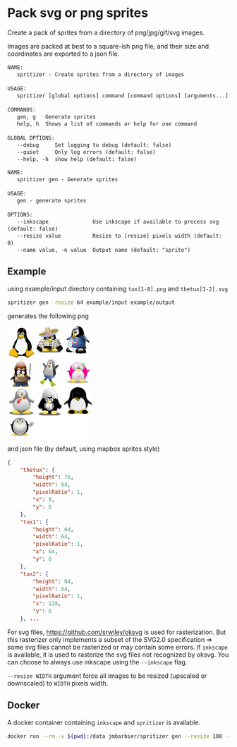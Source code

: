 # Pack svg or png sprites

Create a pack of sprites from a directory of png/jpg/gif/svg images.

Images are packed at best to a square-ish png file, and their size and coordinates are exported to a json file.



```
NAME:
   spritizer - Create sprites from a directory of images

USAGE:
   spritizer [global options] command [command options] [arguments...]

COMMANDS:
   gen, g   Generate sprites
   help, h  Shows a list of commands or help for one command

GLOBAL OPTIONS:
   --debug     Set logging to debug (default: false)
   --quiet     Only log errors (default: false)
   --help, -h  show help (default: false)
```


```
NAME:
   spritizer gen - Generate sprites

USAGE:
   gen - generate sprites

OPTIONS:
   --inkscape              Use inkscape if available to process svg (default: false)
   --resize value          Resize to [resize] pixels width (default: 0)
   --name value, -n value  Output name (default: "sprite")
```

## Example

using example/input directory containing `tux[1-8].png` and `thetux[1-2].svg`

```bash
spritizer gen -resize 64 example/input example/output
```

generates the following png
 
 ![Generated sprites](./example/output/sprite.png)

and json file (by default, using mapbox sprites style)

```json
{
	"thetux": {
		"height": 75,
		"width": 64,
		"pixelRatio": 1,
		"x": 0,
		"y": 0
	},
	"tux1": {
		"height": 64,
		"width": 64,
		"pixelRatio": 1,
		"x": 64,
		"y": 0
	},
	"tux2": {
		"height": 64,
		"width": 64,
		"pixelRatio": 1,
		"x": 128,
		"y": 0
	}, ...
```

For svg files, https://github.com/srwiley/oksvg is used for rasterization.
But this rasterizer only implements a subset of the SVG2.0 specification => some svg files
cannot be rasterized or may contain some errors. If `inkscape` is available, it is used to 
rasterize the svg files not recognized by oksvg. You can choose to always use inkscape using 
the `--inkscape` flag.

`--resize WIDTH` argument force all images to be resized (upscaled or downscaled) to `WIDTH` 
pixels width.


## Docker

A docker container containing `inkscape` and `spritizer` is available.

```bash
docker run --rm -v ${pwd}:/data jmbarbier/spritizer gen --resize 100 --inkscape /data/input /data/output
``` 
 

 


